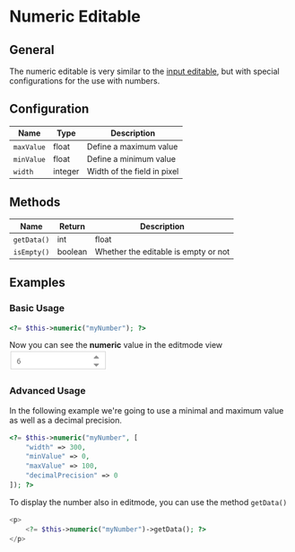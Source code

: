 # Numeric Editable

## General
The numeric editable is very similar to the [input editable](./16_Input.md), but with special configurations for the use with numbers.

## Configuration

| Name       | Type    | Description                 |
|------------|---------|-----------------------------|
| `maxValue` | float   | Define a maximum value      |
| `minValue` | float   | Define a minimum value      |
| `width`    | integer | Width of the field in pixel |

## Methods

| Name        | Return      | Description                                                                  |
|-------------|-------------|------------------------------------------------------------------------------|
| `getData()` | int|float   | Value of the numeric field, this is useful to get the value even in editmode |
| `isEmpty()` | boolean     | Whether the editable is empty or not                                         |

## Examples

### Basic Usage

```php
<?= $this->numeric("myNumber"); ?>
```

Now you can see the **numeric** value in the editmode view 
![Numeric input - editmode](../../img/editables_numeric_simple_editmode.png)

### Advanced Usage

In the following example we're going to use a minimal and maximum value as well as a decimal precision. 

```php
<?= $this->numeric("myNumber", [
    "width" => 300,
    "minValue" => 0,
    "maxValue" => 100,
    "decimalPrecision" => 0
]); ?>
```

To display the number also in editmode, you can use the method `getData()`
```php
<p>
    <?= $this->numeric("myNumber")->getData(); ?>
</p>
```
